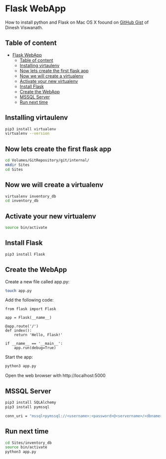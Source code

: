 # Flask WebApp

How to install python and Flask on Mac OS X foound on [GitHub Gist](https://gist.github.com/dineshviswanath/af72af0ae2031cd9949f) of Dinesh Viswanath.

## Table of content

- [Flask WebApp](#flask-webapp)
  - [Table of content](#table-of-content)
  - [Installing virtaulenv](#installing-virtaulenv)
  - [Now lets create the first flask app](#now-lets-create-the-first-flask-app)
  - [Now we will create a virtualenv](#now-we-will-create-a-virtualenv)
  - [Activate your new virtualenv](#activate-your-new-virtualenv)
  - [Install Flask](#install-flask)
  - [Create the WebApp](#create-the-webapp)
  - [MSSQL Server](#mssql-server)
  - [Run next time](#run-next-time)

## Installing virtaulenv

````bash
pip3 install virtualenv
virtualenv --version
````

## Now lets create the first flask app

````bash
cd Volumes/GitRepository/git/internal/
mkdir Sites
cd Sites
````

## Now we will create a virtualenv

````bash
virtualenv inventory_db
cd inventory_db
````

## Activate your new virtualenv

````bash
source bin/activate
````

## Install Flask

````bash
pip3 install Flask
````

## Create the WebApp

Create a new file called app.py:

````bash
touch app.py
````

Add the following code:

````
from flask import Flask

app = Flask(__name__)

@app.route('/')
def index():
	return 'Hello, Flask!'

if __name__ == '__main__':
	app.run(debug=True)
````

Start the app:

````bash
python3 app.py
````

Open the web browser with http://localhost:5000

## MSSQL Server

````bash
pip3 install SQLAlchemy
pip3 install pymssql

conn_uri = "mssql+pymssql://<username>:<password>@<servername>/<dbname>"
````

## Run next time

````bash
cd Sites/inventory_db
source bin/activate
python3 app.py
````

